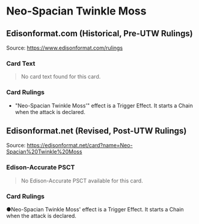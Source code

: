 # Neo-Spacian Twinkle Moss

## Edisonformat.com (Historical, Pre-UTW Rulings)

Source: https://www.edisonformat.com/rulings

### Card Text

> No card text found for this card.

### Card Rulings

*   "Neo-Spacian Twinkle Moss'" effect is a Trigger Effect. It starts a Chain when the attack is declared.

## Edisonformat.net (Revised, Post-UTW Rulings)

Source: https://edisonformat.net/card?name=Neo-Spacian%20Twinkle%20Moss

### Edison-Accurate PSCT

> No Edison-Accurate PSCT available for this card.

### Card Rulings

●Neo-Spacian Twinkle Moss' effect is a Trigger Effect. It starts a Chain when the attack is declared.
            